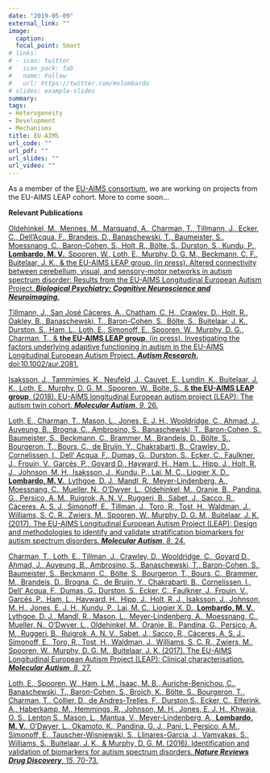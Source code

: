 ```yaml
---
date: "2019-05-09"
external_link: ""
image:
  caption:
  focal_point: Smart
# links:
# - icon: twitter
#   icon_pack: fab
#   name: Follow
#   url: https://twitter.com/mvlombardo
# slides: example-slides
summary:
tags:
- Heterogeneity
- Development
- Mechanisms
title: EU-AIMS
url_code: ""
url_pdf: ""
url_slides: ""
url_video: ""
---
```


As a member of the [EU-AIMS consortium](https://www.eu-aims.eu), we are working on projects from the EU-AIMS LEAP cohort. More to come soon...


**Relevant Publications**

[Oldehinkel, M., Mennes, M., Marquand, A., Charman, T., Tillmann, J., Ecker, C., Dell’Acqua, F., Brandeis, D., Banaschewski, T., Baumeister, S., Moessnang, C., Baron-Cohen, S., Holt, R., Bölte, S., Durston, S., Kundu, P., **Lombardo, M. V.**, Spooren, W., Loth, E., Murphy, D. G. M., Beckmann, C. F., Buitelaar, J. K., & the EU-AIMS LEAP group. (in press). Altered connectivity between cerebellum, visual, and sensory-motor networks in autism spectrum disorder: Results from the EU-AIMS Longitudinal European Autism Project. ***Biological Psychiatry: Cognitive Neuroscience and Neuroimaging***.](https://www.sciencedirect.com/science/article/pii/S2451902218303069)

[Tillmann, J., San José Cáceres, A., Chatham, C. H., Crawley, D., Holt, R., Oakley, B., Banaschewski, T., Baron-Cohen, S., Bölte, S., Buitelaar, J. K., Durston, S., Ham, L., Loth, E., Simonoff, E., Spooren, W., Murphy, D. G., Charman, T., & **the EU-AIMS LEAP group**. (in press). Investigating the factors underlying adaptive functioning in autism in the EU-AIMS Longitudinal European Autism Project. ***Autism Research***. doi:10.1002/aur.2081.](https://onlinelibrary.wiley.com/doi/full/10.1002/aur.2081)

[Isaksson, J., Tammimies, K., Neufeld, J., Cauvet, E., Lundin, K., Buitelaar, J. K., Loth, E., Murphy, D. G. M., Spooren, W., Bolte, S., & **the EU-AIMS LEAP group**. (2018). EU-AIMS longitudinal European autism project (LEAP): The autism twin cohort. ***Molecular Autism***, *9*, 26.](https://molecularautism.biomedcentral.com/articles/10.1186/s13229-018-0212-x)

[Loth, E., Charman, T., Mason, L., Jones, E. J. H., Wooldridge, C., Ahmad, J., Auyeung, B., Brogna, C., Ambrosino, S., Banaschewski, T., Baron-Cohen, S., Baumeister, S., Beckmann, C., Brammer, M., Brandeis, D., Bölte, S., Bourgeron, T., Bours, C., de Bruijn, Y., Chakrabarti, B., Crawley, D., Cornelissen, I., Dell’ Acqua, F., Dumas, G., Durston, S., Ecker, C., Faulkner, J., Frouin, V., Garcés, P., Goyard  D., Hayward, H., Ham, L., Hipp, J., Holt, R. J., Johnson, M. H., Isaksson, J., Kundu, P., Lai, M. C., Liogier X. D., **Lombardo, M. V.**, Lythgoe, D. J., Mandl, R., Meyer-Lindenberg, A., Moessnang, C., Mueller, N., O’Dwyer, L., Oldehinkel, M., Oranje, B., Pandina, G., Persico, A. M., Ruigrok, A. N. V., Ruggeri, B., Sabet, J., Sacco, R., Cáceres, A. S. J., Simonoff, E., Tillman, J., Toro, R., Tost, H., Waldman, J., Williams, S. C. R., Zwiers, M., Spooren, W., Murphy, D. G. M., Buitelaar, J. K. (2017). The EU-AIMS Longitudinal European Autism Project (LEAP): Design and methodologies to identify and validate stratification biomarkers for autism spectrum disorders. ***Molecular Autism***, *8*, 24.](https://molecularautism.biomedcentral.com/articles/10.1186/s13229-017-0146-8)

[Charman, T.,  Loth, E., Tillman, J., Crawley, D., Wooldridge, C., Goyard  D., Ahmad, J., Auyeung, B., Ambrosino, S., Banaschewski, T., Baron-Cohen, S., Baumeister, S., Beckmann, C., Bölte, S., Bourgeron, T., Bours, C., Brammer, M., Brandeis, D., Brogna, C., de Bruijn, Y., Chakrabarti, B., Cornelissen, I., Dell’ Acqua, F., Dumas, G., Durston, S., Ecker, C., Faulkner, J., Frouin, V., Garcés, P., Ham, L., Hayward, H., Hipp, J., Holt, R. J., Isaksson, J., Johnson, M. H., Jones, E. J. H., Kundu, P., Lai, M. C., Liogier X. D., **Lombardo, M. V.**, Lythgoe, D. J., Mandl, R., Mason, L., Meyer-Lindenberg, A., Moessnang, C., Mueller, N., O’Dwyer, L., Oldehinkel, M., Oranje, B., Pandina, G., Persico, A. M., Ruggeri, B., Ruigrok, A. N. V., Sabet, J., Sacco, R., Cáceres, A. S. J., Simonoff, E., Toro, R., Tost, H., Waldman, J., Williams, S. C. R., Zwiers, M., Spooren, W., Murphy, D. G. M., Buitelaar, J. K. (2017). The EU-AIMS Longitudinal European Autism Project (LEAP): Clinical characterisation. ***Molecular Autism***, *8*, 27.](https://molecularautism.biomedcentral.com/articles/10.1186/s13229-017-0145-9)

[Loth, E., Spooren, W., Ham, L.M., Isaac, M. B., Auriche-Benichou, C., Banaschewski, T., Baron-Cohen, S., Broich, K., Bölte, S., Bourgeron, T., Charman, T., Collier, D., de Andres-Trelles, F., Durston,S., Ecker, C., Elferink, A., Haberkamp, M., Hemmings, R., Johnson, M. H., Jones, E. J. H., Khwaja, O. S., Lenton S., Mason, L., Mantua, V., Meyer-Lindenberg, A., **Lombardo, M. V.**, O’Dwyer, L., Okamoto, K., Pandina, G. J., Pani, L, Persico, A.M., Simonoff, E., Tauscher-Wisniewski, S., Llinares-Garcia, J., Vamvakas, S., Williams, S., Buitelaar, J. K., & Murphy, D. G. M. (2016).  Identification and validation of biomarkers for autism spectrum disorders.  ***Nature Reviews Drug Discovery***, *15*, 70-73.](https://www.nature.com/articles/nrd.2015.7)
